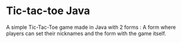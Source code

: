 # Tic-tac-toe Java
A simple Tic-Tac-Toe game made in Java with 2 forms : A form where players can set their nicknames and the form with the game itself.
